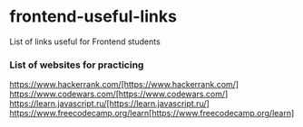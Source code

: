 # frontend-useful-links
List of links useful for Frontend students

### List of websites for practicing 
https://www.hackerrank.com/[https://www.hackerrank.com/]
https://www.codewars.com/[https://www.codewars.com/]
https://learn.javascript.ru/[https://learn.javascript.ru/]
https://www.freecodecamp.org/learn[https://www.freecodecamp.org/learn]
